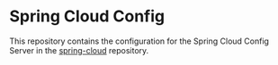 # Spring Cloud Config

This repository contains the configuration for the Spring Cloud Config Server in the [spring-cloud](../spring-cloud) repository.

